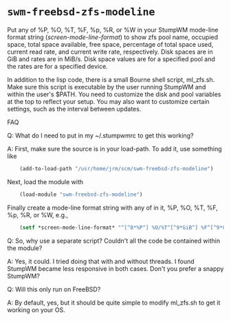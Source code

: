 # `swm-freebsd-zfs-modeline`

Put any of %P, %O, %T, %F, %p, %R, or %W in your StumpWM mode-line format string
(*screen-mode-line-format*) to show zfs pool name, occupied space, total space
available, free space, percentage of total space used, current read rate, and
current write rate, respectively.  Disk spaces are in GiB and rates are in
MiB/s.  Disk space values are for a specified pool and the rates are for a
specified device.

In addition to the lisp code, there is a small Bourne shell script, ml_zfs.sh.
Make sure this script is executable by the user running StumpWM and within the
user's $PATH.  You need to customize the disk and pool variables at the top to
reflect your setup.  You may also want to customize certain settings, such as
the interval between updates.

FAQ

Q: What do I need to put in my ~/.stumpwmrc to get this working?

A: First, make sure the source is in your load-path.  To add it, use something
like
```lisp
    (add-to-load-path "/usr/home/jrm/scm/swm-freebsd-zfs-modeline")
```
Next, load the module with
```lisp
    (load-module "swm-freebsd-zfs-modeline")
```

Finally create a mode-line format string with any of in it, %P, %O, %T, %F, %p,
%R, or %W, e.g.,
```lisp
    (setf *screen-mode-line-format* "^[^8*%P^] %O/%T^[^9*GiB^] %F^[^9*GiB^] %p^[^9*%%^] %R^[^9*MiB/s^] %W^[^9*MiB/s^]")
```

Q: So, why use a separate script?  Couldn't all the code be contained within the
module?

A: Yes, it could.  I tried doing that with and without threads.  I found StumpWM
became less responsive in both cases.  Don't you prefer a snappy StumpWM?

Q: Will this only run on FreeBSD?

A: By default, yes, but it should be quite simple to modify ml_zfs.sh to get it
working on your OS.